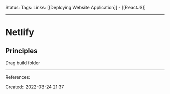 Status: 
Tags: 
Links: [[Deploying Website Application]] - [[ReactJS]]
___

# Netlify
## Principles
Drag build folder
___
References:

Created:: 2022-03-24 21:37
